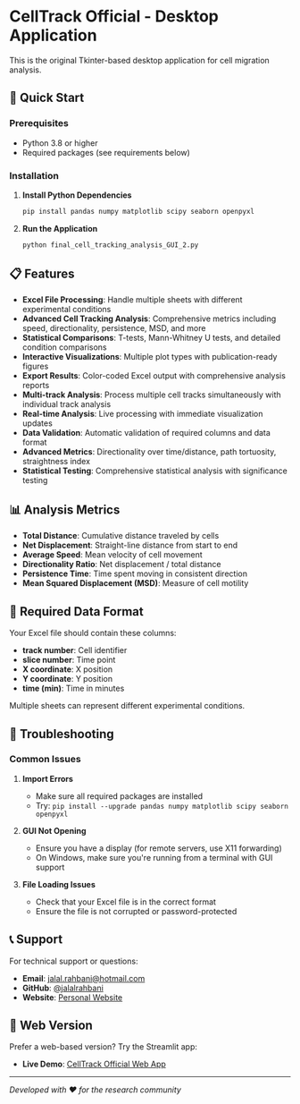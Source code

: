 # CellTrack Official - Desktop Application

This is the original Tkinter-based desktop application for cell migration analysis.

## 🚀 Quick Start

### Prerequisites
- Python 3.8 or higher
- Required packages (see requirements below)

### Installation

1. **Install Python Dependencies**
   ```bash
   pip install pandas numpy matplotlib scipy seaborn openpyxl
   ```

2. **Run the Application**
   ```bash
   python final_cell_tracking_analysis_GUI_2.py
   ```

## 📋 Features

- **Excel File Processing**: Handle multiple sheets with different experimental conditions
- **Advanced Cell Tracking Analysis**: Comprehensive metrics including speed, directionality, persistence, MSD, and more
- **Statistical Comparisons**: T-tests, Mann-Whitney U tests, and detailed condition comparisons
- **Interactive Visualizations**: Multiple plot types with publication-ready figures
- **Export Results**: Color-coded Excel output with comprehensive analysis reports
- **Multi-track Analysis**: Process multiple cell tracks simultaneously with individual track analysis
- **Real-time Analysis**: Live processing with immediate visualization updates
- **Data Validation**: Automatic validation of required columns and data format
- **Advanced Metrics**: Directionality over time/distance, path tortuosity, straightness index
- **Statistical Testing**: Comprehensive statistical analysis with significance testing

## 📊 Analysis Metrics

- **Total Distance**: Cumulative distance traveled by cells
- **Net Displacement**: Straight-line distance from start to end
- **Average Speed**: Mean velocity of cell movement
- **Directionality Ratio**: Net displacement / total distance
- **Persistence Time**: Time spent moving in consistent direction
- **Mean Squared Displacement (MSD)**: Measure of cell motility

## 📁 Required Data Format

Your Excel file should contain these columns:
- **track number**: Cell identifier
- **slice number**: Time point
- **X coordinate**: X position
- **Y coordinate**: Y position
- **time (min)**: Time in minutes

Multiple sheets can represent different experimental conditions.

## 🔧 Troubleshooting

### Common Issues

1. **Import Errors**
   - Make sure all required packages are installed
   - Try: `pip install --upgrade pandas numpy matplotlib scipy seaborn openpyxl`

2. **GUI Not Opening**
   - Ensure you have a display (for remote servers, use X11 forwarding)
   - On Windows, make sure you're running from a terminal with GUI support

3. **File Loading Issues**
   - Check that your Excel file is in the correct format
   - Ensure the file is not corrupted or password-protected

## 📞 Support

For technical support or questions:
- **Email**: jalal.rahbani@hotmail.com
- **GitHub**: [@jalalrahbani](https://github.com/jalalrahbani)
- **Website**: [Personal Website](https://jalalrahbani.github.io/-jalal-website/)

## 🔄 Web Version

Prefer a web-based version? Try the Streamlit app:
- **Live Demo**: [CellTrack Official Web App](https://celltrack-official-jalalrahbani.streamlit.app)

---

*Developed with ❤️ for the research community* 